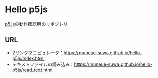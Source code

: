 # Hello p5js

[p5.js](https://p5js.org/)の動作確認用のリポジトリ

## URL

- 2リンクマニピュレータ：<https://muneue-suwa.github.io/hello-p5js/index.html>
- テキストファイルの読み込み：<https://muneue-suwa.github.io/hello-p5js/read_text.html>
